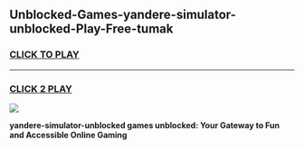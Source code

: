 
## Unblocked-Games-yandere-simulator-unblocked-Play-Free-tumak
<h3>
<a href="https://premium76.site?title=yandere-simulator-unblocked&ref=18A1">CLICK TO PLAY</a></h3>
<hr>

<h3>
<a href="https://premium76.site?title=yandere-simulator-unblocked&ref=18A1">CLICK 2 PLAY</a>
  
</h3>

<a href="https://premium76.site?title=yandere-simulator-unblocked&ref=18A1"><img src="https://clearcache.store/games.png"></a>


**yandere-simulator-unblocked games unblocked: Your Gateway to Fun and Accessible Online Gaming**
